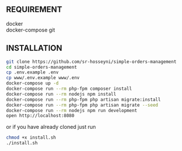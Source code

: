 
## REQUIREMENT
docker  
docker-compose
git

## INSTALLATION

```bash
git clone https://github.com/sr-hosseyni/simple-orders-management
cd simple-orders-management
cp .env.example .env
cp www/.env.example www/.env
docker-compose up -d
docker-compose run --rm php-fpm composer install
docker-compose run --rm nodejs npm install
docker-compose run --rm php-fpm php artisan migrate:install  
docker-compose run --rm php-fpm php artisan migrate --seed
docker-compose run --rm nodejs npm run development
open http://localhost:8080
```
or if you have already cloned just run 
```bash
chmod +x install.sh
./install.sh
```
